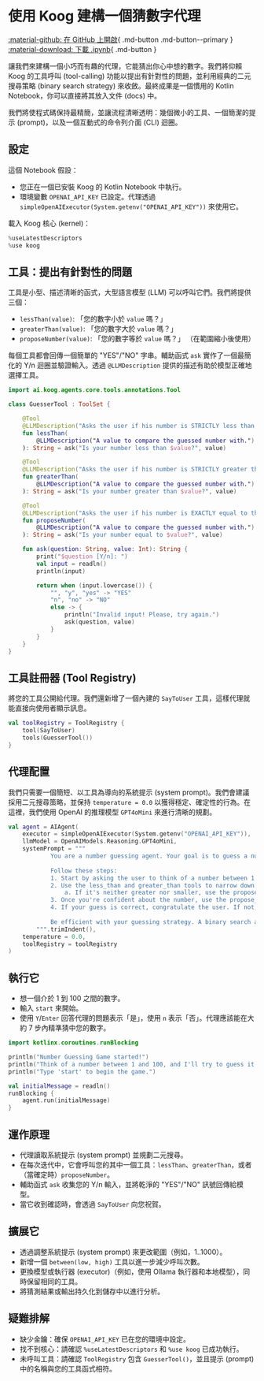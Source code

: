 # 使用 Koog 建構一個猜數字代理

[:material-github: 在 GitHub 上開啟](
https://github.com/JetBrains/koog/blob/develop/examples/notebooks/Guesser.ipynb
){ .md-button .md-button--primary }
[:material-download: 下載 .ipynb](
https://raw.githubusercontent.com/JetBrains/koog/develop/examples/notebooks/Guesser.ipynb
){ .md-button }

讓我們來建構一個小巧而有趣的代理，它能猜出你心中想的數字。我們將仰賴 Koog 的工具呼叫 (tool-calling) 功能以提出有針對性的問題，並利用經典的二元搜尋策略 (binary search strategy) 來收斂。最終成果是一個慣用的 Kotlin Notebook，你可以直接將其放入文件 (docs) 中。

我們將使程式碼保持最精簡，並讓流程清晰透明：幾個微小的工具、一個簡潔的提示 (prompt)，以及一個互動式的命令列介面 (CLI) 迴圈。

## 設定

這個 Notebook 假設：
- 您正在一個已安裝 Koog 的 Kotlin Notebook 中執行。
- 環境變數 `OPENAI_API_KEY` 已設定。代理透過 `simpleOpenAIExecutor(System.getenv("OPENAI_API_KEY"))` 來使用它。

載入 Koog 核心 (kernel)：

```kotlin
%useLatestDescriptors
%use koog
```

## 工具：提出有針對性的問題

工具是小型、描述清晰的函式，大型語言模型 (LLM) 可以呼叫它們。我們將提供三個：
- `lessThan(value)`: 「您的數字小於 `value` 嗎？」
- `greaterThan(value)`: 「您的數字大於 `value` 嗎？」
- `proposeNumber(value)`: 「您的數字等於 `value` 嗎？」 （在範圍縮小後使用）

每個工具都會回傳一個簡單的 "YES"/"NO" 字串。輔助函式 `ask` 實作了一個最簡化的 Y/n 迴圈並驗證輸入。透過 `@LLMDescription` 提供的描述有助於模型正確地選擇工具。

```kotlin
import ai.koog.agents.core.tools.annotations.Tool

class GuesserTool : ToolSet {

    @Tool
    @LLMDescription("Asks the user if his number is STRICTLY less than a given value.")
    fun lessThan(
        @LLMDescription("A value to compare the guessed number with.") value: Int
    ): String = ask("Is your number less than $value?", value)

    @Tool
    @LLMDescription("Asks the user if his number is STRICTLY greater than a given value.")
    fun greaterThan(
        @LLMDescription("A value to compare the guessed number with.") value: Int
    ): String = ask("Is your number greater than $value?", value)

    @Tool
    @LLMDescription("Asks the user if his number is EXACTLY equal to the given number. Only use this tool once you've narrowed down your answer.")
    fun proposeNumber(
        @LLMDescription("A value to compare the guessed number with.") value: Int
    ): String = ask("Is your number equal to $value?", value)

    fun ask(question: String, value: Int): String {
        print("$question [Y/n]: ")
        val input = readln()
        println(input)

        return when (input.lowercase()) {
            "", "y", "yes" -> "YES"
            "n", "no" -> "NO"
            else -> {
                println("Invalid input! Please, try again.")
                ask(question, value)
            }
        }
    }
}
```

## 工具註冊器 (Tool Registry)

將您的工具公開給代理。我們還新增了一個內建的 `SayToUser` 工具，這樣代理就能直接向使用者顯示訊息。

```kotlin
val toolRegistry = ToolRegistry {
    tool(SayToUser)
    tools(GuesserTool())
}
```

## 代理配置

我們只需要一個簡短、以工具為導向的系統提示 (system prompt)。我們會建議採用二元搜尋策略，並保持 `temperature = 0.0` 以獲得穩定、確定性的行為。在這裡，我們使用 OpenAI 的推理模型 `GPT4oMini` 來進行清晰的規劃。

```kotlin
val agent = AIAgent(
    executor = simpleOpenAIExecutor(System.getenv("OPENAI_API_KEY")),
    llmModel = OpenAIModels.Reasoning.GPT4oMini,
    systemPrompt = """
            You are a number guessing agent. Your goal is to guess a number that the user is thinking of.
            
            Follow these steps:
            1. Start by asking the user to think of a number between 1 and 100.
            2. Use the less_than and greater_than tools to narrow down the range.
                a. If it's neither greater nor smaller, use the propose_number tool.
            3. Once you're confident about the number, use the propose_number tool to check if your guess is correct.
            4. If your guess is correct, congratulate the user. If not, continue guessing.
            
            Be efficient with your guessing strategy. A binary search approach works well.
        """.trimIndent(),
    temperature = 0.0,
    toolRegistry = toolRegistry
)
```

## 執行它

- 想一個介於 1 到 100 之間的數字。
- 輸入 `start` 來開始。
- 使用 `Y`/`Enter` 回答代理的問題表示「是」，使用 `n` 表示「否」。代理應該能在大約 7 步內精準猜中您的數字。

```kotlin
import kotlinx.coroutines.runBlocking

println("Number Guessing Game started!")
println("Think of a number between 1 and 100, and I'll try to guess it.")
println("Type 'start' to begin the game.")

val initialMessage = readln()
runBlocking {
    agent.run(initialMessage)
}
```

## 運作原理

- 代理讀取系統提示 (system prompt) 並規劃二元搜尋。
- 在每次迭代中，它會呼叫您的其中一個工具：`lessThan`、`greaterThan`，或者（當確定時）`proposeNumber`。
- 輔助函式 `ask` 收集您的 Y/n 輸入，並將乾淨的 "YES"/"NO" 訊號回傳給模型。
- 當它收到確認時，會透過 `SayToUser` 向您祝賀。

## 擴展它

- 透過調整系統提示 (system prompt) 來更改範圍（例如，1..1000）。
- 新增一個 `between(low, high)` 工具以進一步減少呼叫次數。
- 更換模型或執行器 (executor)（例如，使用 Ollama 執行器和本地模型），同時保留相同的工具。
- 將猜測結果或輸出持久化到儲存中以進行分析。

## 疑難排解

- 缺少金鑰：確保 `OPENAI_API_KEY` 已在您的環境中設定。
- 找不到核心：請確認 `%useLatestDescriptors` 和 `%use koog` 已成功執行。
- 未呼叫工具：請確認 `ToolRegistry` 包含 `GuesserTool()`，並且提示 (prompt) 中的名稱與您的工具函式相符。